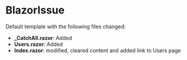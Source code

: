 # BlazorIssue
Default template with the following files changed:

* **_CatchAll.razor**: Added
* **Users.razor**: Added
* **Index.razor**: modified, cleared content and added link to Users page
